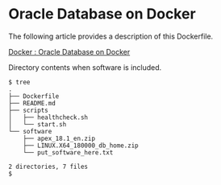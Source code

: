 # Oracle Database on Docker

The following article provides a description of this Dockerfile.

[Docker : Oracle Database on Docker](https://oracle-base.com/articles/linux/docker-oracle-database-on-docker)

Directory contents when software is included.

```
$ tree
.
├── Dockerfile
├── README.md
├── scripts
│   ├── healthcheck.sh
│   └── start.sh
└── software
    ├── apex_18.1_en.zip
    ├── LINUX.X64_180000_db_home.zip
    └── put_software_here.txt

2 directories, 7 files
$
```
